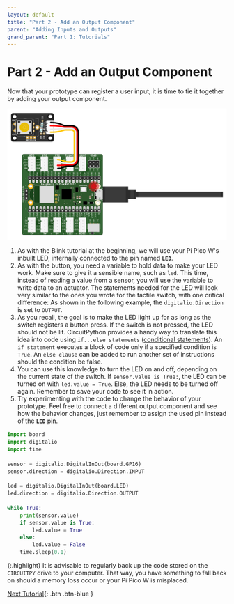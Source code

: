 ```yaml
---
layout: default
title: "Part 2 - Add an Output Component"
parent: "Adding Inputs and Outputs"
grand_parent: "Part 1: Tutorials"
---
```


# Part 2 - Add an Output Component

Now that your prototype can register a user input, it is time to tie it together by adding your output component.

![Wiring diagram](assets/io_tactile_led.png)


1. As with the Blink tutorial at the beginning, we will use your Pi Pico W's inbuilt LED, internally connected to the pin named **`LED`**.
2. As with the button, you need a variable to hold data to make your LED work. Make sure to give it a sensible name, such as `led`. This time, instead of reading a value from a sensor, you will use the variable to write data to an actuator. The statements needed for the LED will look very similar to the ones you wrote for the tactile switch, with one critical difference: As shown in the following example, the `digitalio.Direction` is set to `OUTPUT`.
3. As you recall, the goal is to make the LED light up for as long as the switch registers a button press. If the switch is not pressed, the LED should not be lit. CircuitPython provides a handy way to translate this idea into code using `if...else statements` ([conditional statements](../../glossary/glossary)). An `if statement` executes a block of code only if a specified condition is `True`. An `else clause` can be added to run another set of instructions should the condition be false.
4. You can use this knowledge to turn the LED on and off, depending on the current state of the switch. If `sensor.value is True:`, the LED can be turned on with `led.value = True`. Else, the LED needs to be turned off again. Remember to save your code to see it in action.
5. Try experimenting with the code to change the behavior of your prototype. Feel free to connect a different output component and see how the behavior changes, just remember to assign the used pin instead of the **`LED`** pin.

```python
import board
import digitalio
import time

sensor = digitalio.DigitalInOut(board.GP16)
sensor.direction = digitalio.Direction.INPUT

led = digitalio.DigitalInOut(board.LED)
led.direction = digitalio.Direction.OUTPUT

while True:
    print(sensor.value)
    if sensor.value is True:
        led.value = True
    else:
        led.value = False
    time.sleep(0.1)
```

{:.highlight}
It is advisable to regularly back up the code stored on the `CIRCUITPY` drive to your computer. That way, you have something to fall back on should a memory loss occur or your Pi Pico W is misplaced.

[Next Tutorial](../connecting-to-the-internet/){: .btn .btn-blue }